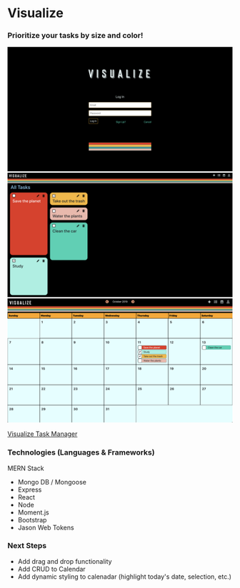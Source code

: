 # Visualize
### Prioritize your tasks by size and color!
<img src="/public/images/Screenshots/Login.png" alt="Login Page Screenshot">
<img src="/public/images/Screenshots/AllTasksPage.png" alt="AllTasksPage Page Screenshot">
<img src="/public/images/Screenshots/Calendar.png" alt="Calendar Page Screenshot">

[Visualize Task Manager](https://visualize-app.herokuapp.com)

### Technologies (Languages & Frameworks)
MERN Stack
* Mongo DB / Mongoose
* Express
* React
* Node
* Moment.js
* Bootstrap
* Jason Web Tokens

### Next Steps
* Add drag and drop functionality
* Add CRUD to Calendar
* Add dynamic styling to calenadar (highlight today's date, selection, etc.)

